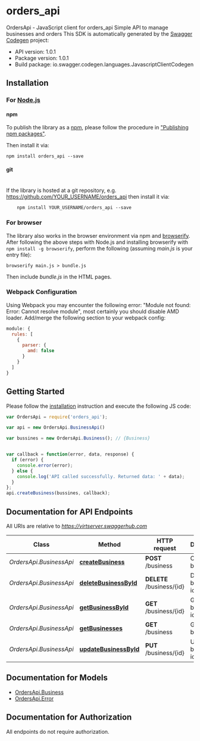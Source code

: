 # orders_api

OrdersApi - JavaScript client for orders_api
Simple API to manage businesses and orders
This SDK is automatically generated by the [Swagger Codegen](https://github.com/swagger-api/swagger-codegen) project:

- API version: 1.0.1
- Package version: 1.0.1
- Build package: io.swagger.codegen.languages.JavascriptClientCodegen

## Installation

### For [Node.js](https://nodejs.org/)

#### npm

To publish the library as a [npm](https://www.npmjs.com/),
please follow the procedure in ["Publishing npm packages"](https://docs.npmjs.com/getting-started/publishing-npm-packages).

Then install it via:

```shell
npm install orders_api --save
```

#### git
#
If the library is hosted at a git repository, e.g.
https://github.com/YOUR_USERNAME/orders_api
then install it via:

```shell
    npm install YOUR_USERNAME/orders_api --save
```

### For browser

The library also works in the browser environment via npm and [browserify](http://browserify.org/). After following
the above steps with Node.js and installing browserify with `npm install -g browserify`,
perform the following (assuming *main.js* is your entry file):

```shell
browserify main.js > bundle.js
```

Then include *bundle.js* in the HTML pages.

### Webpack Configuration

Using Webpack you may encounter the following error: "Module not found: Error:
Cannot resolve module", most certainly you should disable AMD loader. Add/merge
the following section to your webpack config:

```javascript
module: {
  rules: [
    {
      parser: {
        amd: false
      }
    }
  ]
}
```

## Getting Started

Please follow the [installation](#installation) instruction and execute the following JS code:

```javascript
var OrdersApi = require('orders_api');

var api = new OrdersApi.BusinessApi()

var bussines = new OrdersApi.Business(); // {Business} 


var callback = function(error, data, response) {
  if (error) {
    console.error(error);
  } else {
    console.log('API called successfully. Returned data: ' + data);
  }
};
api.createBusiness(bussines, callback);

```

## Documentation for API Endpoints

All URIs are relative to *https://virtserver.swaggerhub.com*

Class | Method | HTTP request | Description
------------ | ------------- | ------------- | -------------
*OrdersApi.BusinessApi* | [**createBusiness**](docs/BusinessApi.md#createBusiness) | **POST** /business | Create business
*OrdersApi.BusinessApi* | [**deleteBusinessById**](docs/BusinessApi.md#deleteBusinessById) | **DELETE** /business/{id} | Delete business by id
*OrdersApi.BusinessApi* | [**getBusinessById**](docs/BusinessApi.md#getBusinessById) | **GET** /business/{id} | Get business by id
*OrdersApi.BusinessApi* | [**getBusinesses**](docs/BusinessApi.md#getBusinesses) | **GET** /business | Get businesses
*OrdersApi.BusinessApi* | [**updateBusinessById**](docs/BusinessApi.md#updateBusinessById) | **PUT** /business/{id} | Update business by id


## Documentation for Models

 - [OrdersApi.Business](docs/Business.md)
 - [OrdersApi.Error](docs/Error.md)


## Documentation for Authorization

 All endpoints do not require authorization.

